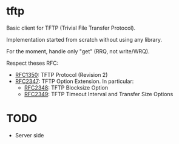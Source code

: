 # tftp

Basic client for TFTP (Trivial File Transfer Protocol).

Implementation started from scratch without using any library.

For the moment, handle only "get" (RRQ, not write/WRQ).

Respect theses RFC:
  * [RFC1350](https://tools.ietf.org/html/rfc1350): TFTP Protocol (Revision 2)
  * [RFC2347](https://tools.ietf.org/html/rfc2347): TFTP Option Extension. In particular:
    * [RFC2348](https://tools.ietf.org/html/rfc2348): TFTP Blocksize Option
    * [RFC2349](https://tools.ietf.org/html/rfc2349): TFTP Timeout Interval and Transfer Size Options

# TODO
  * Server side
